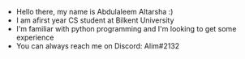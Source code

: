 - Hello there, my name is Abdulaleem Altarsha :)
- I am afirst year CS student at Bilkent University 
- I'm familiar with python programming and I'm looking to get some experience
- You can always reach me on Discord: Alim#2132

